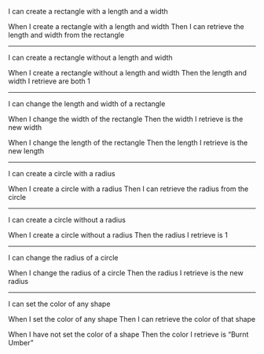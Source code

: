 I can create a rectangle with a length and a width

When I create a rectangle with a length and width
Then I can retrieve the length and width from the rectangle

*************************************************************
I can create a rectangle without a length and width

When I create a rectangle without a length and width
Then the length and width I retrieve are both 1

****************************************************************

I can change the length and width of a rectangle

When I change the width of the rectangle
Then the width I retrieve is the new width

When I change the length of the rectangle
Then the length I retrieve is the new length

****************************************************************
I can create a circle with a radius

When I create a circle with a radius
Then I can retrieve the radius from the circle

**************************************************************
I can create a circle without a radius

When I create a circle without a radius
Then the radius I retrieve is 1

*************************************************************

I can change the radius of a circle

When I change the radius of a circle
Then the radius I retrieve is the new radius

************************************************************
I can set the color of any shape

When I set the color of any shape
Then I can retrieve the color of that shape

When I have not set the color of a shape
Then the color I retrieve is “Burnt Umber”




